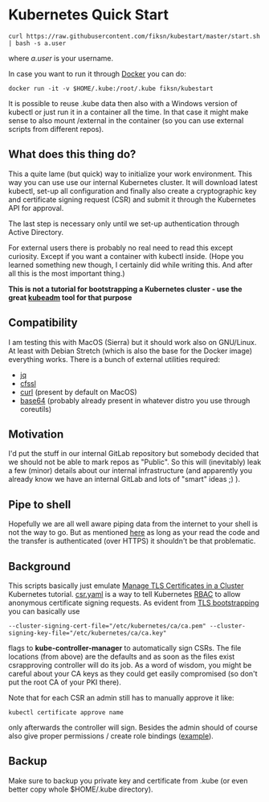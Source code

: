 # Kubernetes Quick Start

```
curl https://raw.githubusercontent.com/fiksn/kubestart/master/start.sh | bash -s a.user
```
where *a.user* is your username.

In case you want to run it through [Docker](https://www.docker.com/) you can do:

```
docker run -it -v $HOME/.kube:/root/.kube fiksn/kubestart
```

It is possible to reuse .kube data then also with a Windows version of kubectl or just run it in a container all the time. In that case it might make sense
to also mount /external in the container (so you can use external scripts from different repos).

## What does this thing do?

This a quite lame (but quick) way to initialize your work environment. This way you can use use our internal Kubernetes cluster. It will download latest kubectl, set-up all configuration and
finally also create a cryptographic key and certificate signing request (CSR) and submit it through the Kubernetes API for approval.

The last step is necessary only until we set-up authentication through Active Directory. 

For external users there is probably no real need to read this except curiosity. Except if you want a container with kubectl inside. (Hope you learned something new though, I certainly did while writing this. And after all this is the most important thing.)

**This is not a tutorial for bootstrapping a Kubernetes cluster - use the great [kubeadm](https://kubernetes.io/docs/setup/independent/create-cluster-kubeadm/) tool for that purpose**

## Compatibility

I am testing this with MacOS (Sierra) but it should work also on GNU/Linux. At least with Debian Stretch (which is also the base for the Docker image) everything works.
There is a bunch of external utilities required: 
* [jq](https://stedolan.github.io/jq/)
* [cfssl](https://www.cfssl.org/)
* [curl](https://curl.haxx.se/) (present by default on MacOS)
* [base64](https://linux.die.net/man/1/base64) (probably already present in whatever distro you use through coreutils)

## Motivation

I'd put the stuff in our internal GitLab repository but somebody decided that we should not be able to mark repos as "Public".
So this will (inevitably) leak a few (minor) details about our internal infrastructure (and apparently you already know we have an internal GitLab and lots of "smart" ideas ;) ).

## Pipe to shell

Hopefully we are all well aware piping data from the internet to your shell is not the way to go. But as mentioned [here](https://medium.com/@ewindisch/curl-bash-a-victimless-crime-d6676eb607c9) 
as long as your read the code and the transfer is authenticated (over HTTPS) it shouldn't be that problematic.

## Background
This scripts basically just emulate [Manage TLS Certificates in a Cluster](https://kubernetes.io/docs/tasks/tls/managing-tls-in-a-cluster/) Kubernetes tutorial.
[csr.yaml](./csr.yaml) is a way to tell Kubernetes [RBAC](https://kubernetes.io/docs/admin/authorization/rbac/) to allow anonymous certificate signing requests. As evident from [TLS bootstrapping](https://kubernetes.io/docs/admin/kubelet-tls-bootstrapping/) you can basically use 

```
--cluster-signing-cert-file="/etc/kubernetes/ca/ca.pem" --cluster-signing-key-file="/etc/kubernetes/ca/ca.key" 
```

flags to **kube-controller-manager** to automatically sign CSRs. The file locations (from above) are the defaults and as soon as the files exist csrapproving controller will do its job. As a word of wisdom, you might be careful about your CA keys as they could get easily compromised (so don't put the root CA of your PKI there).

Note that for each CSR an admin still has to manually approve it like:

```
kubectl certificate approve name
```

only afterwards the controller will sign. Besides the admin should of course also give proper permissions / create role bindings ([example](./binding.yaml)).

## Backup

Make sure to backup you private key and certificate from .kube (or even better copy whole $HOME/.kube directory).
